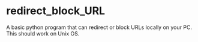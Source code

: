 # redirect_block_URL

A basic python program that can redirect or block URLs locally on your PC. This should work on Unix OS.
